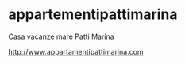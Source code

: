 appartementipattimarina
=======================

Casa vacanze mare Patti Marina

http://www.appartamentipattimarina.com
